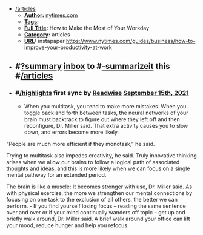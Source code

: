 - [/articles]()
    - **[Author]():** [nytimes.com]()
    - **[Tags]():**
    - **[Full Title]():** How to Make the Most of Your Workday
    - **[Category]():** articles
    - **[URL]():** instapaper https://www.nytimes.com/guides/business/how-to-improve-your-productivity-at-work
- #[?summary]()  [inbox]() to #[-summarizeit]() this #[/articles]()
    - 
- ### #[/highlights]() first sync by [Readwise]() [September 15th, 2021]()
    - When you multitask, you tend to make more mistakes. When you toggle back and forth between tasks, the neural networks of your brain must backtrack to figure out where they left off and then reconfigure, Dr. Miller said. That extra activity causes you to slow down, and errors become more likely.

“People are much more efficient if they monotask,” he said.

Trying to multitask also impedes creativity, he said. Truly innovative thinking arises when we allow our brains to follow a logical path of associated thoughts and ideas, and this is more likely when we can focus on a single mental pathway for an extended period.

The brain is like a muscle: It becomes stronger with use, Dr. Miller said. As with physical exercise, the more we strengthen our mental connections by focusing on one task to the exclusion of all others, the better we can perform.
    - If you find yourself losing focus – reading the same sentence over and over or if your mind continually wanders off topic – get up and briefly walk around, Dr. Miller said. A brief walk around your office can lift your mood, reduce hunger and help you refocus.
